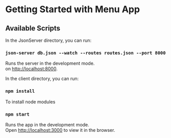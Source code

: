 # Getting Started with Menu App


## Available Scripts

In the JsonServer directory, you can run:

### `json-server db.json --watch --routes routes.json --port 8000`

Runs the server in the development mode.\
on [http://localhost:8000](http://localhost:8000).

In the client directory, you can run:

### `npm install`
To install node modules

### `npm start`

Runs the app in the development mode.\
Open [http://localhost:3000](http://localhost:3000) to view it in the browser.
